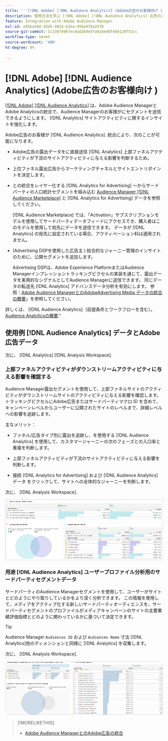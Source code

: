 ```yaml
---
title: '''[!DNL Adobe] [!DNL Audience Analytics] (Adobe広告のお客様向け )'
description: 使用方法を学ぶ [!DNL Adobe] [!DNL Audience Analytics] 広告のユースケース
feature: Integration with Adobe Audience Manager
exl-id: e05ba560-d3d5-4024-b1ba-956e878a2578
source-git-commit: 1c13874967ec4ad264e5fa6a5e0dfeb6120f53cc
workflow-type: tm+mt
source-wordcount: '486'
ht-degree: 0%

---
```


# [!DNL Adobe] [!DNL Audience Analytics] (Adobe広告のお客様向け )

[[!DNL Adobe] [!DNL Audience Analytics]](https://experienceleague.adobe.com/docs/analytics/integration/audience-analytics/mc-audiences-aam.html) は、Adobe Audience ManagerとAdobe Analyticsの統合で、Audience Managerのお客様がにセグメントを送信できるようにします。 [!DNL Analytics] サイトアクティビティに関するインサイトを強化します。

Adobe広告のお客様が [!DNL Audience Analytics]. 統合により、次のことが可能になります。

* Adobe広告の露出データをに直接送信 [!DNL Analytics] 上部ファネルアクティビティが下流のサイトアクティビティに与える影響を判断するため。

* 上位ファネル露出広告からマーケティングチャネルとサイトエントリポイントを決定します。

* との統合をレイヤー化する [!DNL Analytics for Advertising] ～からサードパーティの人口統計セグメントを組み込む [Audience Manager [!DNL Audience Marketplace]](https://experienceleague.adobe.com/docs/audience-manager/user-guide/features/audience-marketplace/audience-marketplace.html) と [!DNL Analytics for Advertising] データを参照してください。

   [!DNL Audience Marketplace] では、「Activation」サブスクリプションモデルを使用してサードパーティデータフィードにアクセスでき、購入者はこのモデルを使用して宛先にデータを送信できます。 データが [!DNL Analytics] の宛先に設定されている場合、アクティベーション料は適用されません。

* (Advertising DSPを使用した広告主 ) 総合的なジャーニー管理のインサイトのために、公開セグメントを追加します。

   Advertising DSPは、Adobe Experience PlatformまたはAudience Managerインプレッショントラッキングピクセルの実装を通じて、露出データを実用的なシグナルとしてAudience Managerに送信できます。 同じデータの転送先 [!DNL Analytics] アドバンスデータ分析を有効にします。 参照：[Adobe Audience ManagerとのAdobeAdvertising Media データの統合の概要](/help/integrations/audience-manager/media-data-integration/overview.md)」を参照してください。

詳しくは、 [!DNL Audience Analytics]（前提条件とワークフローを含む）。[Audience Analyticsの概要](https://experienceleague.adobe.com/docs/analytics/integration/audience-analytics/mc-audiences-aam.html).&quot;

## 使用例 [!DNL Audience Analytics] データとAdobe広告データ

次に、 [!DNL Analytics] [!DNL Analysis Workspace].

### 上部ファネルアクティビティがダウンストリームアクティビティに与える影響を確認する

Audience Manager露出セグメントを使用して、上部ファネルサイトのアクティビティがダウンストリームサイトのアクティビティに与える影響を確認します。 トラッキングピクセルにAdobe広告またはサードパーティマクロ ID を含めて、キャンペーンレベルからユーザーに公開されたサイトのレベルまで、詳細レベルへの影響を追跡します。

主なメリット：

* ファネル/広告タイプ別に露出を追跡し、を使用する [!DNL Audience Analytics] を使用して、カスタマージャーニーの次のフェーズとの入口率と重複を判断します。

* 上部ファネルアクティビティが下流のサイトアクティビティに与える影響を判断します。

* 接続 [!DNL Analytics for Advertising]<!-- which doesn't include the last exposure event --> および [!DNL Audience Analytics] データ <!-- (which includes the user's last exposure event) --> をクリックして、サイトへの全体的なジャーニーを判断します。

次に、 [!DNL Analysis Workspace].

![上部ファネルアクティビティがダウンストリームサイトのアクティビティに与える影響を確認する](/help/integrations/assets/audience-analytics-upper-funnel-exposure.png)

### 用途 [!DNL Audience Analytics] ユーザープロファイル分析用のサードパーティセグメントデータ

サードパーティのAudience Managerセグメントを使用して、ユーザーがサイトとどのようにやり取りしているかをより深く分析できます。 この情報を使用して、メディアをアクティブ化する新しいサードパーティオーディエンスを、サードパーティセグメントのプロファイルがメディアキャンペーンのサイトの主要業績評価指標とどのように関わっているかに基づいて決定できます。

>[!TIP]
> Audience Manager `Audiences ID` および `Audiences Name` 寸法 [!DNL Analytics]他のディメンションと同様に [!DNL Analytics] を収集します。

次に、 [!DNL Analysis Workspace].

![サードパーティセグメントを使用したユーザープロファイル分析の強化](/help/integrations/assets/audience-analytics-third-party-report.png)

>[!MORELIKETHIS]
>
>* [Adobe Audience ManagerとのAdobe広告の統合](/help/integrations/audience-manager/overview.md)

